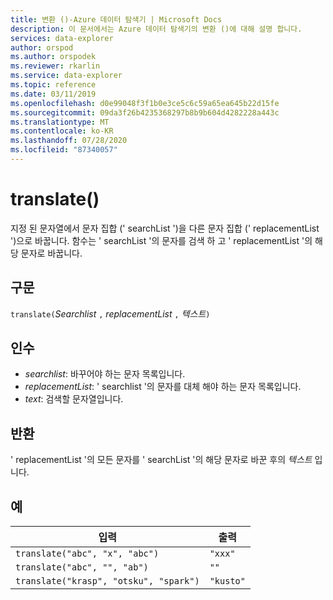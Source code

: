 ```yaml
---
title: 변환 ()-Azure 데이터 탐색기 | Microsoft Docs
description: 이 문서에서는 Azure 데이터 탐색기의 변환 ()에 대해 설명 합니다.
services: data-explorer
author: orspod
ms.author: orspodek
ms.reviewer: rkarlin
ms.service: data-explorer
ms.topic: reference
ms.date: 03/11/2019
ms.openlocfilehash: d0e99048f3f1b0e3ce5c6c59a65ea645b22d15fe
ms.sourcegitcommit: 09da3f26b4235368297b8b9b604d4282228a443c
ms.translationtype: MT
ms.contentlocale: ko-KR
ms.lasthandoff: 07/28/2020
ms.locfileid: "87340057"
---
```

# <a name="translate"></a>translate()

지정 된 문자열에서 문자 집합 (' searchList ')을 다른 문자 집합 (' replacementList ')으로 바꿉니다.
함수는 ' searchList '의 문자를 검색 하 고 ' replacementList '의 해당 문자로 바꿉니다.

## <a name="syntax"></a>구문

`translate(`*Searchlist* `,` *replacementList* `,` *텍스트*`)`

## <a name="arguments"></a>인수

* *searchlist*: 바꾸어야 하는 문자 목록입니다.
* *replacementList*: ' searchlist '의 문자를 대체 해야 하는 문자 목록입니다.
* *text*: 검색할 문자열입니다.

## <a name="returns"></a>반환

' replacementList '의 모든 문자를 ' searchList '의 해당 문자로 바꾼 후의 *텍스트* 입니다.

## <a name="examples"></a>예

|입력                                 |출력   |
|--------------------------------------|---------|
|`translate("abc", "x", "abc")`        |`"xxx"`  |
|`translate("abc", "", "ab")`          |`""`     |
|`translate("krasp", "otsku", "spark")`|`"kusto"`|